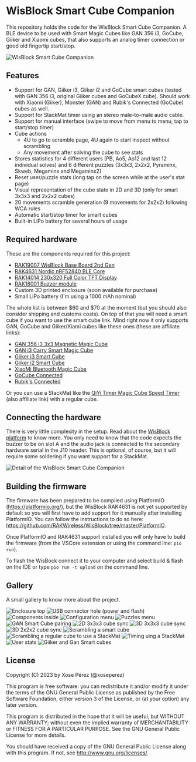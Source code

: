 # WisBlock Smart Cube Companion

This repository holds the code for the WisBlock Smart Cube Companion. A BLE device to be used with Smart Magic Cubes like GAN 356 i3, GoCube, Giiker and Xiaomi cubes, that also supports an analog timer connection or good old fingertip start/stop.

![WisBlock Smart Cube Companion](images/20230527_090751x.jpg)

## Features

* Support for GAN, Giiker i3, Giiker i2 and GoCube smart cubes (tested with GAN 356 i3, original Giiker cubes and GoCubeX cube). Should work with Xiaomi (Giiker), Monster (GAN) and Rubik's Connected (GoCube) cubes as well.
* Support for StackMat timer using an stereo male-to-male audio cable.
* Support for manual interface (swipe to move from menu to menu, tap to start/stop timer)
* Cube actions
    * 4U to go to scramble page, 4U again to start inspect without scrambling
    * Any movement after solving the cube to see stats
* Stores statistics for 4 different users (PB, Ao5, Ao12 and last 12 individual solves) and 6 different puzzles (3x3x3, 2x2x2, Pyraminx, Skweb, Megaminx and Megaminx2)
* Reset user/puzzle stats (long tap on the screen while at the user's stat page)
* Visual representation of the cube state in 2D and 3D (only for smart 3x3x3 and 2x2x2 cubes)
* 20 movements scramble generation (9 movements for 2x2x2) following WCA rules
* Automatic start/stop timer for smart cubes
* Built-in LiPo battery for several hours of usage

## Required hardware

These are the components required for this project:

* [RAK19007 WisBlock Base Board 2nd Gen](https://store.rakwireless.com/products/rak19007-wisblock-base-board-2nd-gen)
* [RAK4631 Nordic nRF52840 BLE Core](https://store.rakwireless.com/products/rak4631-lpwan-node)
* [RAK14014 230x320 Full Color TFT Display](https://store.rakwireless.com/products/240x320-pixel-full-color-tft-display-with-touch-screen-rak14014)
* [RAK18001 Buzzer module](https://store.rakwireless.com/products/wisblock-buzzer-module-rak18001)
* Custom 3D printed enclosure (soon available for purchase)
* Small LiPo battery (I'm using a 1000 mAh nominal)

The whole list is between $60 and $70 at the moment (but you should also consider shipping and customs costs). On top of that you will need a smart cube if you want to use the smart cube link. Mind right now it only supports GAN, GoCube and Giiker/Xiami cubes like these ones (these are affiliate links):

* [GAN 356 i3 3x3 Magnetic Magic Cube](https://s.click.aliexpress.com/e/_DejEzdL)
* [GAN i3 Carry Smart Magic Cube](https://s.click.aliexpress.com/e/_DeeLuhR)
* [Giiker i3 Smart Cube](https://s.click.aliexpress.com/e/_Dm1GTOV)
* [Giiker i2 Smart Cube](https://s.click.aliexpress.com/e/_Dc6QohF)
* [XiaoMi Bluetooth Magic Cube](https://s.click.aliexpress.com/e/_DFSlXJR)
* [GoCube Connected](https://www.amazon.com/GoCube-Connected-Smart-Rubiks-Puzzle/dp/B07W7TGWDR?&_encoding=UTF8&tag=tinkerman-20&linkCode=ur2&linkId=619d85cd2449e10d1af4930c428be56e&camp=1789&creative=9325)
* [Rubik's Connected](https://www.amazon.com/Rubiks-Connected-Electronic-App-Enabled-Capabilities/dp/B08JYVKJTG?&_encoding=UTF8&tag=tinkerman-20&linkCode=ur2&linkId=59d3d1490207094f3d045cf1231e50e1&camp=1789&creative=9325)


Or you can use a StackMat like the [QiYi Timer Magic Cube Speed Timer](https://s.click.aliexpress.com/e/_DlMhpDL) (also affiliate link) with a regular cube.

## Connecting the hardware

There is very little complexity in the setup. Read about the [WisBlock platform](https://docs.rakwireless.com/Product-Categories/WisBlock/RAK19007/Datasheet) to know more. You only need to know that the code expects the buzzer to be on slot A and the audio jack is connected to the secondary hardware serial in the J10 header. This is optional, of course, but it will require some soldering if you want support for a StackMat. 

![Detail of the WisBlock Smart Cube Companion](images/20230527_090345x.jpg)


## Building the firmware

The firmware has been prepared to be compiled using PlatformIO (https://platformio.org/), but the WisBlock RAK4631 is not yet supported by default so you will first have to add support for it manually after installing PlatformIO. You can follow the instructions to do so here: https://github.com/RAKWireless/WisBlock/tree/master/PlatformIO.

Once PlatformIO and RAK4631 support installed you will only have to build the firmware (from the VSCore extension or using the command line: `pio run`).

To flash the WisBock connect it to your computer and select build & flash on the IDE or type `pio run -t upload` on the command line.

## Gallery

A small gallery to know more about the project.

![Enclosure top](images/20230425_221214x.jpg)
![USB connector hole (power and flash)](images/20230425_221229x.jpg)
![Components inside](images/20230527_090326x.jpg)
![Configuration menu](images/20230609_155641x.jpg)
![Puzzles menu](images/20230609_155711x.jpg)
![GAN Smart Cube pairing](images/20230527_090548x.jpg)
![2D 3x3x3 cube sync](images/20230527_090732x.jpg)
![3D 3x3x3 cube sync](images/20230527_090751x.jpg)
![3D 2x2x2 cube sync](images/20230609_160140x.jpg)
![Scrambling a smart cube](images/20230527_090809x.jpg)
![Scrambling a regular cube to use a StackMat](images/20230527_090943x.jpg)
![Timing uing a StackMat](images/20230527_091018x.jpg)
![User stats](images/20230609_160227x.jpg)
![Giiker and Gan Smart cubes](images/20230529_141717x.jpg)


## License

Copyright (C) 2023 by Xose Pérez (@xoseperez)

This program is free software: you can redistribute it and/or modify
it under the terms of the GNU General Public License as published by
the Free Software Foundation, either version 3 of the License, or
(at your option) any later version.

This program is distributed in the hope that it will be useful,
but WITHOUT ANY WARRANTY; without even the implied warranty of
MERCHANTABILITY or FITNESS FOR A PARTICULAR PURPOSE.  See the
GNU General Public License for more details.

You should have received a copy of the GNU General Public License
along with this program.  If not, see <http://www.gnu.org/licenses/>.
